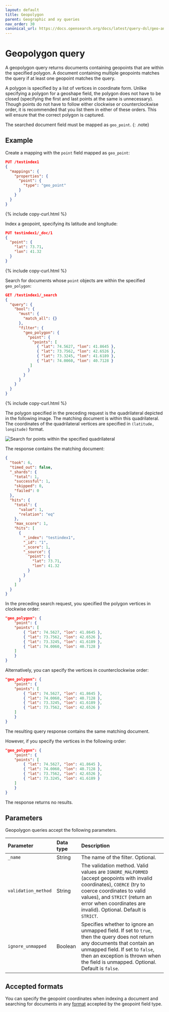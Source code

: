 ```yaml
---
layout: default
title: Geopolygon
parent: Geographic and xy queries
nav_order: 30
canonical_url: https://docs.opensearch.org/docs/latest/query-dsl/geo-and-xy/geopolygon/
---
```


# Geopolygon query

A geopolygon query returns documents containing geopoints that are within the specified polygon. A document containing multiple geopoints matches the query if at least one geopoint matches the query.

A polygon is specified by a list of vertices in coordinate form. Unlike specifying a polygon for a geoshape field, the polygon does not have to be closed (specifying the first and last points at the same is unnecessary). Though points do not have to follow either clockwise or counterclockwise order, it is recommended that you list them in either of these orders. This will ensure that the correct polygon is captured.

The searched document field must be mapped as `geo_point`.
{: .note}

## Example

Create a mapping with the `point` field mapped as `geo_point`:

```json
PUT /testindex1
{
  "mappings": {
    "properties": {
      "point": {
        "type": "geo_point"
      }
    }
  }
}
```
{% include copy-curl.html %}

Index a geopoint, specifying its latitude and longitude:

```json
PUT testindex1/_doc/1
{
  "point": { 
    "lat": 73.71,
    "lon": 41.32
  }
}
```
{% include copy-curl.html %}

Search for documents whose `point` objects are within the specified `geo_polygon`:

```json
GET /testindex1/_search
{
  "query": {
    "bool": {
      "must": {
        "match_all": {}
      },
      "filter": {
        "geo_polygon": {
          "point": {
            "points": [
              { "lat": 74.5627, "lon": 41.8645 },
              { "lat": 73.7562, "lon": 42.6526 },
              { "lat": 73.3245, "lon": 41.6189 },
              { "lat": 74.0060, "lon": 40.7128 }
           ]
          }
        }
      }
    }
  }
}
```
{% include copy-curl.html %}

The polygon specified in the preceding request is the quadrilateral depicted in the following image. The matching document is within this quadrilateral. The coordinates of the quadrilateral vertices are specified in `(latitude, longitude)` format.

![Search for points within the specified quadrilateral]({{site.url}}{{site.baseurl}}/images/geopolygon-query.png)

The response contains the matching document:

```json
{
  "took": 6,
  "timed_out": false,
  "_shards": {
    "total": 1,
    "successful": 1,
    "skipped": 0,
    "failed": 0
  },
  "hits": {
    "total": {
      "value": 1,
      "relation": "eq"
    },
    "max_score": 1,
    "hits": [
      {
        "_index": "testindex1",
        "_id": "1",
        "_score": 1,
        "_source": {
          "point": {
            "lat": 73.71,
            "lon": 41.32
          }
        }
      }
    ]
  }
}
```

In the preceding search request, you specified the polygon vertices in clockwise order:

```json
"geo_polygon": {
    "point": {
    "points": [
        { "lat": 74.5627, "lon": 41.8645 },
        { "lat": 73.7562, "lon": 42.6526 },
        { "lat": 73.3245, "lon": 41.6189 },
        { "lat": 74.0060, "lon": 40.7128 }
    ]
    }
}
```

Alternatively, you can specify the vertices in counterclockwise order:

```json
"geo_polygon": {
    "point": {
    "points": [
        { "lat": 74.5627, "lon": 41.8645 },
        { "lat": 74.0060, "lon": 40.7128 },
        { "lat": 73.3245, "lon": 41.6189 },
        { "lat": 73.7562, "lon": 42.6526 }
    ]
    }
}
```

The resulting query response contains the same matching document.

However, if you specify the vertices in the following order:

```json
"geo_polygon": {
    "point": {
    "points": [
        { "lat": 74.5627, "lon": 41.8645 },
        { "lat": 74.0060, "lon": 40.7128 },
        { "lat": 73.7562, "lon": 42.6526 },
        { "lat": 73.3245, "lon": 41.6189 }
    ]
    }
}
```

The response returns no results.

## Parameters

Geopolygon queries accept the following parameters.

Parameter | Data type | Description
:--- | :--- | :--- 
`_name` | String | The name of the filter. Optional.
`validation_method` | String | The validation method. Valid values are `IGNORE_MALFORMED` (accept geopoints with invalid coordinates), `COERCE` (try to coerce coordinates to valid values), and `STRICT` (return an error when coordinates are invalid). Optional. Default is `STRICT`.
`ignore_unmapped` | Boolean | Specifies whether to ignore an unmapped field. If set to `true`, then the query does not return any documents that contain an unmapped field. If set to `false`, then an exception is thrown when the field is unmapped. Optional. Default is `false`.

## Accepted formats

You can specify the geopoint coordinates when indexing a document and searching for documents in any [format]({{site.url}}{{site.baseurl}}/opensearch/supported-field-types/geo-point#formats) accepted by the geopoint field type.  